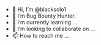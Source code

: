 - 👋 Hi, I’m @blacksolo1
- 👀 I’m Bug Bounty Hunter.
- 🌱 I’m currently learning ...
- 💞️ I’m looking to collaborate on ...
- 📫 How to reach me ...

<!---
blacksolo1/blacksolo1 is a ✨ special ✨ repository because its `README.md` (this file) appears on your GitHub profile.
You can click the Preview link to take a look at your changes.
--->
